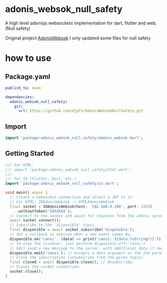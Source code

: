# adonis_websok_null_safety

A high level adonisjs websockets implementation for dart, flutter and web. (Null safety)

Original project [AdonisWebsok](https://github.com/ConsoleTVs/AdonisWebsok)
I only updated some files for null safety

# how to use

## Package.yaml

```yaml
publish_to: none

dependencies:
  adonis_websok_null_safety:
    git:
      url: https://github.com/djpfs/AdonisWebsokNullSafety.git
```

## Import

```dart
import 'package:adonis_websok_null_safety/adonis_websok.dart';
```

## Getting Started

```dart
/// For HTML:
/// import 'package:adonis_websok_null_safety/html.dart';
///
/// For IO (Flutter, Dart, etc.)
import 'package:adonis_websok_null_safety/io.dart';

void main() async {
  // Create a websocket connection and attach a JWT to it.
  // For HTML: IOAdonisWebsok -> HTMLAdonisWebsok
  final socket = IOAdonisWebsok(host: '192.168.0.100', port: 3333)
    ..withJwtToken('XXXXXXX');
  // Connect to the socket and await for response from the adonis server.
  await socket.connect();
  // Subscribe to the 'disponible' topic.
  final disponible = await socket.subscribe('disponible');
  // Set a callback to execute when a new event comes by.
  disponible.on('canvi', (data) => print('canvi: ${data.toString()}'));
  // To stop the listener, just perform disponible.off('canvi')
  // Emit send a new message to the server, with additional data if needed.
  disponible.emit('canvi'); // Accepts a data argument as the 2nd parameter.
  // Close the subscription (unsubscribe from the given topic).
  final closed = await disponible.close(); // Unsubscribe.
  // CLoses the socket connection.
  socket.close();
}
```
